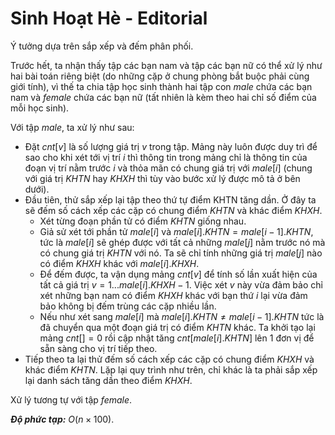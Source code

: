 # Sinh Hoạt Hè - Editorial

Ý tưởng dựa trên sắp xếp và đếm phân phối.

Trước hết, ta nhận thấy tập các bạn nam và tập các bạn nữ có thể xử lý như hai bài toán riêng biệt (do những cặp ở chung phòng bắt buộc phải cùng giới tính), vì thế ta chia tập học sinh thành hai tập con $male$ chứa các bạn nam và $female$ chứa các bạn nữ (tất nhiên là kèm theo hai chỉ số điểm của mỗi học sinh).

Với tập $male,$ ta xử lý như sau:
- Đặt $cnt[v]$ là số lượng giá trị $v$ trong tập. Mảng này luôn được duy trì để sao cho khi xét tới vị trí $i$ thì thông tin trong mảng chỉ là thông tin của đoạn vị trí nằm trước $i$ và thỏa mãn có chung giá trị với $male[i]$ (chung với giá trị $KHTN$ hay $KHXH$ thì tùy vào bước xử lý được mô tả ở bên dưới). 
- Đầu tiên, thử sắp xếp lại tập theo thứ tự điểm KHTN tăng dần. Ở đây ta sẽ đếm số cách xếp các cặp có chung điểm $KHTN$ và khác điểm $KHXH$.
    - Xét từng đoạn phần tử có điểm $KHTN$ giống nhau. 
    - Giả sử xét tới phần tử $male[i]$ và $male[i].KHTN = male[i - 1].KHTN,$ tức là $male[i]$ sẽ ghép được với tất cả những $male[j]$ nằm trước nó mà có chung giá trị $KHTN$ với nó. Ta sẽ chỉ tính những giá trị $male[j]$ nào có điểm $KHXH$ khác với $male[i].KHXH$. 
    - Để đếm được, ta vận dụng mảng $cnt[v]$ để tính số lần xuất hiện của tất cả giá trị $v = 1...male[i].KHXH - 1$. Việc xét $v$ này vừa đảm bảo chỉ xét những bạn nam có điểm $KHXH$ khác với bạn thứ $i$ lại vừa đảm bảo không bị đếm trùng các cặp nhiều lần.
    - Nếu như xét sang $male[i]$ mà $male[i].KHTN \ne male[i - 1].KHTN$ tức là đã chuyển qua một đoạn giá trị có điểm $KHTN$ khác. Ta khởi tạo lại mảng $cnt[] = 0$ rồi cập nhật tăng $cnt\big[male[i].KHTN\big]$ lên $1$ đơn vị để sẵn sàng cho vị trí tiếp theo. 
- Tiếp theo ta lại thử đếm số cách xếp các cặp có chung điểm $KHXH$ và khác điểm $KHTN$. Lặp lại quy trình như trên, chỉ khác là ta phải sắp xếp lại danh sách tăng dần theo điểm $KHXH$.

Xử lý tương tự với tập $female$.

***Độ phức tạp:*** $O(n \times 100)$.